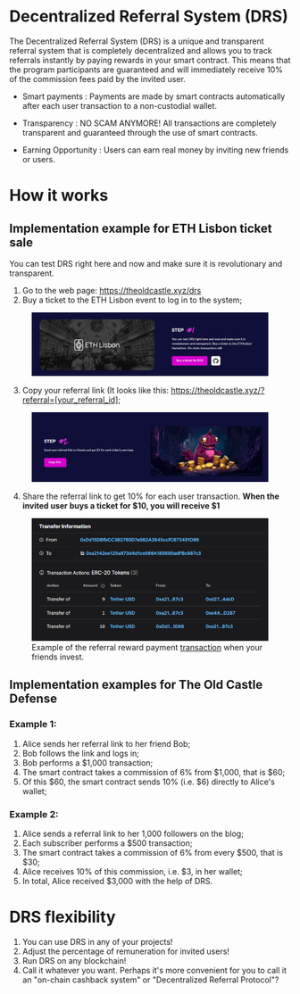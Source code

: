 # Decentralized Referral System (DRS)
The Decentralized Referral System (DRS) is a unique and transparent referral system that is completely decentralized and allows you to track referrals instantly by paying rewards in your smart contract. 
This means that the program participants are guaranteed and will immediately receive 10% of the commission fees paid by the invited user.

* Smart payments
: Payments are made by smart contracts automatically after each user transaction to a non-custodial wallet.

* Transparency
: NO SCAM ANYMORE! All transactions are completely transparent and guaranteed through the use of smart contracts.

* Earning Opportunity
: Users can earn real money by inviting new friends or users.

# How it works
## Implementation example for ETH Lisbon ticket sale
You can test DRS right here and now and make sure it is revolutionary and transparent.
1. Go to the web page: https://theoldcastle.xyz/drs
2. Buy a ticket to the ETH Lisbon event to log in to the system;

<figure><img src="./content/ticket_step_1.jpg" alt=""><figcaption></figcaption></figure>

3. Copy your referral link (It looks like this: https://theoldcastle.xyz/?referral=[your_referral_id];

<figure><img src="./content/ticket_step_2.jpg" alt=""><figcaption></figcaption></figure>

4. Share the referral link to get 10% for each user transaction. **When the invited user buys a ticket for $10, you will receive $1**

<figure><img src="./content/transaction_example.png" alt=""><figcaption>Example of the referral reward payment <a href="https://subnets-test.avax.network/en/beam/tx/0xcfe3301b68822280d67e1574465476a170bb6e041a4bcff304a386d60b3f4de1">transaction</a> when your friends invest.</figcaption></figure>


## Implementation examples for The Old Castle Defense
### Example 1:
1. Alice sends her referral link to her friend Bob;
2. Bob follows the link and logs in;
3. Bob performs a $1,000 transaction;
4. The smart contract takes a commission of 6% from $1,000, that is $60;
5. Of this $60, the smart contract sends 10% (i.e. $6) directly to Alice's wallet;

### Example 2:
1. Alice sends a referral link to her 1,000 followers on the blog;
2. Each subscriber performs a $500 transaction;
3. The smart contract takes a commission of 6% from every $500, that is $30;
4. Alice receives 10% of this commission, i.e. $3, in her wallet;
5. In total, Alice received $3,000 with the help of DRS.

# DRS flexibility
1. You can use DRS in any of your projects!
2. Adjust the percentage of remuneration for invited users!
3. Run DRS on any blockchain!
4. Call it whatever you want. Perhaps it's more convenient for you to call it an "on-chain cashback system" or "Decentralized Referral Protocol"?
